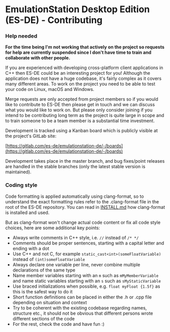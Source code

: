 # EmulationStation Desktop Edition (ES-DE) - Contributing

### Help needed

**For the time being I'm not working that actively on the project so requests for help are currently suspended since I don't have time to train and collaborate with other people.**

If you are experienced with developing cross-platform client applications in C++ then ES-DE could be an interesting project for you! Although the application does not have a huge codebase, it's fairly complex as it covers many different areas. To work on the project you need to be able to test your code on Linux, macOS and Windows.

Merge requests are only accepted from project members so if you would like to contribute to ES-DE then please get in touch and we can discuss what you would like to work on. But please only consider joining if you intend to be contributing long term as the project is quite large in scope and to train someone to be a team member is a substantial time investment.

Development is tracked using a Kanban board which is publicly visible at the project's GitLab site:

[https://gitlab.com/es-de/emulationstation-de/-/boards](https://gitlab.com/es-de/emulationstation-de/-/boards)

Development takes place in the master branch, and bug fixes/point releases are handled in the stable branches (only the latest stable version is maintained).

### Coding style

Code formatting is applied automatically using clang-format, so to understand the exact formatting rules refer to the .clang-format file in the root of the ES-DE repository. You can read in [INSTALL.md](INSTALL.md#using-clang-format-for-automatic-code-formatting) how clang-format is installed and used.

But as clang-format won't change actual code content or fix all code style choices, here are some additional key points:

* Always write comments in C++ style, i.e. `//` instead of `/* */`
* Comments should be proper sentences, starting with a capital letter and ending with a dot
* Use C++ and not C, for example `static_cast<int>(someFloatVariable)` instead of `(int)someFloatVariable`
* Always declare one variable per line, never combine multiple declarations of the same type
* Name member variables starting with an `m` such as `mMyMemberVariable` and name static variables starting with an `s` such as `sMyStaticVariable`
* Use braced initializations when possible, e.g. `float myFloat {1.5f}` as this is the safest way to do it
* Short function definitions can be placed in either the .h or .cpp file depending on situation and context
* Try to be coherent with the existing codebase regarding names, structure etc., it should not be obvious that different persons wrote different sections of the code
* For the rest, check the code and have fun :)
